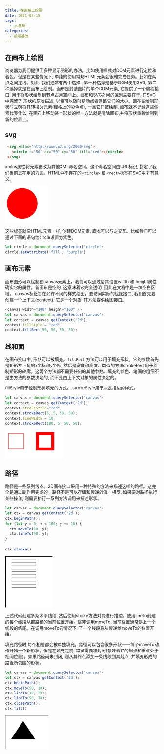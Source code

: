 ```yaml
---
title: 在画布上绘图
date: 2021-05-15
tags:
  - js基础
categories:
  - 前端基础
---
```


## 在画布上绘图

   浏览器为我们提供了多种显示图形的办法。比如使用样式对DOM元素进行定位和着色。但是在某些情况下, 单纯的使用常规HTML元素会很难完成任务。比如在两点之间连线。对此, 我们通常有两个选择
   , 第一种选择是基于DOM使用SVG, 第二种选择就是在画布上绘制。画布是封装图片的单个DOM元素, 它提供了一个编程接口, 用于将形状绘制到节点占用空间上。画布和SVG之间的区别主要在于, 在SVG中保留了
   形状的原始描述, 以便可以随时移动或者调整它们的大小。画布在绘制形状时立刻将其转换为元素(栅格上的彩色点), 一旦它们被绘制, 画布就不记得这些像素代表什么, 在画布上移动某个形状的唯一方法就是清除画布,并将形状重新绘制到新的位置上。

## svg

   ```html
    <svg xmlns="http://www.w3.org/2000/svg">
      <circle r="50" cx="50" cy="50" fill="red"></circle>  
    </svg>
   ```

   xmlns属性将元素更改为其他XML命名空间。这个命名空间由URL标识, 指定了我们当前正在用的方言。HTML中不存在的 ``` <circle> ``` 和 ``` <rect> ```标签在SVG中才有意义。

  ![image](./img/drawOnCanvas/1.png)

  这些标签就像HTML元素一样, 创建DOM元素, 脚本可以与之交互。比如我们可以通过下面的语句给circle设置为紫色。

  ```js
  let circle = document.querySelector('circle')
  circle.setAttribute('fill', 'purple')
  ```


## 画布元素
  
  画布图形可以绘制在canvas元素上。我们可以通过给其设置width 和 height属性确实它的属性。新画布是空的, 这意味着它完全透明, 因此在文档中是一块空白区域。
  canvas标签旨在允许不同的样式绘图。要访问实际的绘图接口, 我们首先要创建一个上下文(context), 它是一个对象, 其方法提供绘图接口。

  ```js
  <canvas width="100" height="100" />
  let canvas = document.querySelector('canvas')
  let context = canvas.getContext('2d');
  context.fillStyle = "red";
  context.fillRect(50, 50, 50, 50);
  ```

## 线和面

  在画布接口中, 形状可以被填充。```fillRect``` 方法可以用于填充形状。它的参数首先是矩形左上角的x坐标和y坐标, 然后是宽度和高度。类似的方法strokeRect用于绘制矩形的轮廓。这两个方法都不需要任何的其他参数。填充的颜色、笔画的粗细不是由方法的参数决定的, 而不是由上下文对象的属性决定的。

  fillStyle用于控制形状填充的方式。 strokeStyle用于决定描边的样式。

  ```js
  let canvas = document.querySelector('canvas')
  let context = canvas.getContext('2d');
  context.strokeStyle="red";
  context.strokeRect(5, 5, 50, 50);
  context.lineWidth = 10
  context.strokeRect(100, 5, 50, 50);
  ```

  ![image](./img/drawOnCanvas/2.png)


## 路径

  路径是一些系列线条。2D画布接口采用一种特殊的方法来描述这样的路径。这完全是通过副作用完成的。路径不是可以存储和传递的值。相反, 如果要对路径执行某些操作, 则需要执行一系列方法调用来描述形状。

  ```js
  let canvas = document.querySelector('canvas')
  let ctx = canvas.getContext('2d');
  ctx.beginPath();
  for (let y = 0; y < 100; y += 10) {
    ctx.moveTo(10, y);
    ctx.lineTo(90, y);
  }

  ctx.stroke()
  ```

  ![image](./img/drawOnCanvas/3.png)

  上述代码创建多条水平线段, 然后使用stroke方法对其进行描边。使用lineTo创建的每个线段从都路径的当前位置开始。除非调用moveTo, 当前位置通常是上一个线段的结尾。在调用moveTo的情况下, 下一个线段将从传递给moveTo的位置开始。

  填充路径时,每个相撞都会被单独填充。路径可以包含很多形状——每个moveTo动作开始一个新形状。但是在填充之前, 路径需要被封闭(意味着它的起点和重点处于相同位置)。如果路径尚未封闭, 则从其终点添加一条线段到其起点, 并填充形成的路径所包围的形状。

  ```js
  let canvas = document.querySelector('canvas')
  let ctx = canvas.getContext('2d');
  ctx.beginPath();
  ctx.moveTo(50, 10);
  ctx.lineTo(10, 70);
  ctx.lineTo(90, 70);
  ctx.closePath();
  ctx.fill()
  ```

  ![image](./img/drawOnCanvas/4.png)

  
